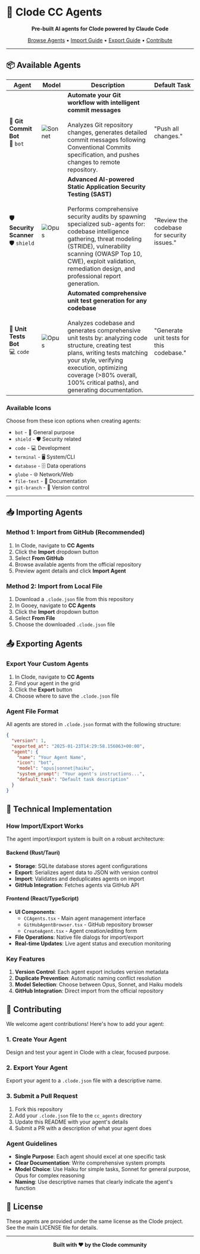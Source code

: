 # 🤖 Clode CC Agents

<div align="center">
  <p>
    <strong>Pre-built AI agents for Clode powered by Claude Code</strong>
  </p>
  <p>
    <a href="#available-agents">Browse Agents</a> •
    <a href="#importing-agents">Import Guide</a> •
    <a href="#exporting-agents">Export Guide</a> •
    <a href="#contributing">Contribute</a>
  </p>
</div>

---

## 📦 Available Agents

| Agent | Model | Description | Default Task |
|-------|-------|-------------|--------------|
| **🎯 Git Commit Bot**<br/>🤖 `bot` | <img src="https://img.shields.io/badge/Sonnet-blue?style=flat-square" alt="Sonnet"> | **Automate your Git workflow with intelligent commit messages**<br/><br/>Analyzes Git repository changes, generates detailed commit messages following Conventional Commits specification, and pushes changes to remote repository. | "Push all changes." |
| **🛡️ Security Scanner**<br/>🛡️ `shield` | <img src="https://img.shields.io/badge/Opus-purple?style=flat-square" alt="Opus"> | **Advanced AI-powered Static Application Security Testing (SAST)**<br/><br/>Performs comprehensive security audits by spawning specialized sub-agents for: codebase intelligence gathering, threat modeling (STRIDE), vulnerability scanning (OWASP Top 10, CWE), exploit validation, remediation design, and professional report generation. | "Review the codebase for security issues." |
| **🧪 Unit Tests Bot**<br/>💻 `code` | <img src="https://img.shields.io/badge/Opus-purple?style=flat-square" alt="Opus"> | **Automated comprehensive unit test generation for any codebase**<br/><br/>Analyzes codebase and generates comprehensive unit tests by: analyzing code structure, creating test plans, writing tests matching your style, verifying execution, optimizing coverage (>80% overall, 100% critical paths), and generating documentation. | "Generate unit tests for this codebase." |

### Available Icons

Choose from these icon options when creating agents:
- `bot` - 🤖 General purpose
- `shield` - 🛡️ Security related
- `code` - 💻 Development
- `terminal` - 🖥️ System/CLI
- `database` - 🗄️ Data operations
- `globe` - 🌐 Network/Web
- `file-text` - 📄 Documentation
- `git-branch` - 🌿 Version control

---

## 📥 Importing Agents

### Method 1: Import from GitHub (Recommended)

1. In Clode, navigate to **CC Agents**
2. Click the **Import** dropdown button
3. Select **From GitHub**
4. Browse available agents from the official repository
5. Preview agent details and click **Import Agent**

### Method 2: Import from Local File

1. Download a `.clode.json` file from this repository
2. In Gooey, navigate to **CC Agents**
3. Click the **Import** dropdown button
4. Select **From File**
5. Choose the downloaded `.clode.json` file

## 📤 Exporting Agents

### Export Your Custom Agents

1. In Clode, navigate to **CC Agents**
2. Find your agent in the grid
3. Click the **Export** button
4. Choose where to save the `.clode.json` file

### Agent File Format

All agents are stored in `.clode.json` format with the following structure:

```json
{
  "version": 1,
  "exported_at": "2025-01-23T14:29:58.156063+00:00",
  "agent": {
    "name": "Your Agent Name",
    "icon": "bot",
    "model": "opus|sonnet|haiku",
    "system_prompt": "Your agent's instructions...",
    "default_task": "Default task description"
  }
}
```

## 🔧 Technical Implementation

### How Import/Export Works

The agent import/export system is built on a robust architecture:

#### Backend (Rust/Tauri)
- **Storage**: SQLite database stores agent configurations
- **Export**: Serializes agent data to JSON with version control
- **Import**: Validates and deduplicates agents on import
- **GitHub Integration**: Fetches agents via GitHub API

#### Frontend (React/TypeScript)
- **UI Components**: 
  - `CCAgents.tsx` - Main agent management interface
  - `GitHubAgentBrowser.tsx` - GitHub repository browser
  - `CreateAgent.tsx` - Agent creation/editing form
- **File Operations**: Native file dialogs for import/export
- **Real-time Updates**: Live agent status and execution monitoring

### Key Features

1. **Version Control**: Each agent export includes version metadata
2. **Duplicate Prevention**: Automatic naming conflict resolution
3. **Model Selection**: Choose between Opus, Sonnet, and Haiku models
4. **GitHub Integration**: Direct import from the official repository

## 🤝 Contributing

We welcome agent contributions! Here's how to add your agent:

### 1. Create Your Agent
Design and test your agent in Clode with a clear, focused purpose.

### 2. Export Your Agent
Export your agent to a `.clode.json` file with a descriptive name.

### 3. Submit a Pull Request
1. Fork this repository
2. Add your `.clode.json` file to the `cc_agents` directory
3. Update this README with your agent's details
4. Submit a PR with a description of what your agent does

### Agent Guidelines

- **Single Purpose**: Each agent should excel at one specific task
- **Clear Documentation**: Write comprehensive system prompts
- **Model Choice**: Use Haiku for simple tasks, Sonnet for general purpose, Opus for complex reasoning
- **Naming**: Use descriptive names that clearly indicate the agent's function

## 📜 License

These agents are provided under the same license as the Clode project. See the main LICENSE file for details.

---

<div align="center">
  <strong>Built with ❤️ by the Clode community</strong>
</div> 
